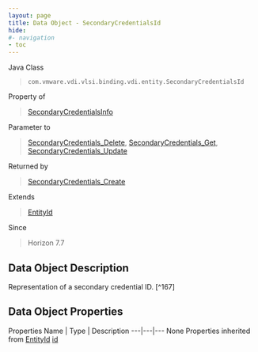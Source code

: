 ```yaml
---
layout: page
title: Data Object - SecondaryCredentialsId
hide:
#- navigation
- toc
---
```








Java Class
> `com.vmware.vdi.vlsi.binding.vdi.entity.SecondaryCredentialsId`

Property of
> [SecondaryCredentialsInfo](vdi.users.SecondaryCredentials.SecondaryCredentialsInfo.md#field_detail)

Parameter to
> [SecondaryCredentials_Delete](vdi.users.SecondaryCredentials.md#delete), [SecondaryCredentials_Get](vdi.users.SecondaryCredentials.md#get), [SecondaryCredentials_Update](vdi.users.SecondaryCredentials.md#update)

Returned by
> [SecondaryCredentials_Create](vdi.users.SecondaryCredentials.md#create)

Extends
> [EntityId](vdi.EntityId.md)

Since
> Horizon 7.7


## Data Object Description

Representation of a secondary credential ID.
 [^167]



## Data Object Properties
Properties
Name |  Type |  Description
---|---|---
None
Properties inherited from [EntityId](vdi.EntityId.md)
[id](vdi.EntityId.md#id)


 
